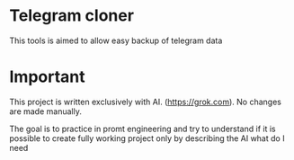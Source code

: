 # Telegram cloner
This tools is aimed to allow easy backup of telegram data

# Important
This project is written exclusively with AI. (https://grok.com). No changes are made manually.

The goal is to practice in promt engineering and try to understand if it is possible to create fully working project only by describing the AI what do I need


